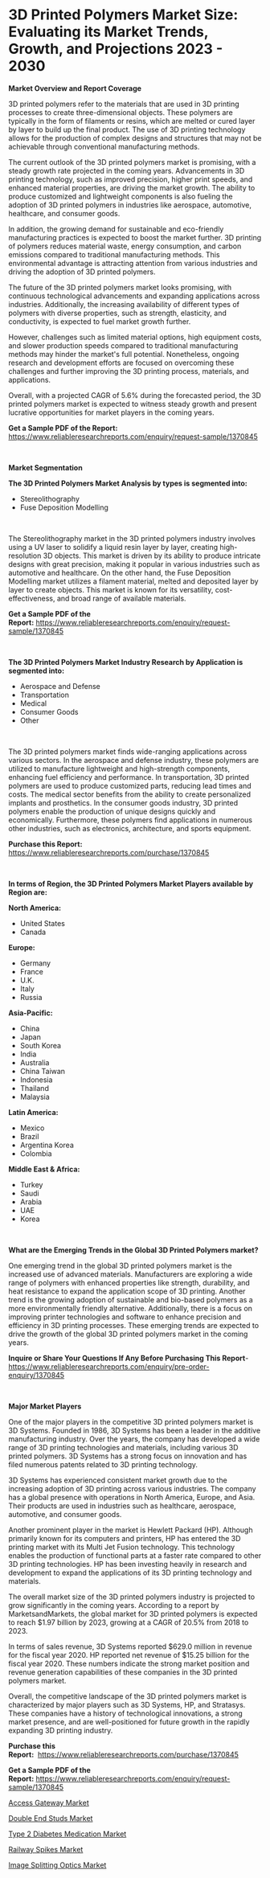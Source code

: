 <p><h1>3D Printed Polymers Market Size: Evaluating its Market Trends, Growth, and Projections 2023 - 2030</h1></p><p><strong>Market Overview and Report Coverage</strong></p>
<p><p>3D printed polymers refer to the materials that are used in 3D printing processes to create three-dimensional objects. These polymers are typically in the form of filaments or resins, which are melted or cured layer by layer to build up the final product. The use of 3D printing technology allows for the production of complex designs and structures that may not be achievable through conventional manufacturing methods.</p><p>The current outlook of the 3D printed polymers market is promising, with a steady growth rate projected in the coming years. Advancements in 3D printing technology, such as improved precision, higher print speeds, and enhanced material properties, are driving the market growth. The ability to produce customized and lightweight components is also fueling the adoption of 3D printed polymers in industries like aerospace, automotive, healthcare, and consumer goods.</p><p>In addition, the growing demand for sustainable and eco-friendly manufacturing practices is expected to boost the market further. 3D printing of polymers reduces material waste, energy consumption, and carbon emissions compared to traditional manufacturing methods. This environmental advantage is attracting attention from various industries and driving the adoption of 3D printed polymers.</p><p>The future of the 3D printed polymers market looks promising, with continuous technological advancements and expanding applications across industries. Additionally, the increasing availability of different types of polymers with diverse properties, such as strength, elasticity, and conductivity, is expected to fuel market growth further.</p><p>However, challenges such as limited material options, high equipment costs, and slower production speeds compared to traditional manufacturing methods may hinder the market's full potential. Nonetheless, ongoing research and development efforts are focused on overcoming these challenges and further improving the 3D printing process, materials, and applications.</p><p>Overall, with a projected CAGR of 5.6% during the forecasted period, the 3D printed polymers market is expected to witness steady growth and present lucrative opportunities for market players in the coming years.</p></p>
<p><strong>Get a Sample PDF of the Report:</strong> <a href="https://www.reliableresearchreports.com/enquiry/request-sample/1370845">https://www.reliableresearchreports.com/enquiry/request-sample/1370845</a></p>
<p>&nbsp;</p>
<p><strong>Market Segmentation</strong></p>
<p><strong>The 3D Printed Polymers Market Analysis by types is segmented into:</strong></p>
<p><ul><li>Stereolithography</li><li>Fuse Deposition Modelling</li></ul></p>
<p>&nbsp;</p>
<p><p>The Stereolithography market in the 3D printed polymers industry involves using a UV laser to solidify a liquid resin layer by layer, creating high-resolution 3D objects. This market is driven by its ability to produce intricate designs with great precision, making it popular in various industries such as automotive and healthcare. On the other hand, the Fuse Deposition Modelling market utilizes a filament material, melted and deposited layer by layer to create objects. This market is known for its versatility, cost-effectiveness, and broad range of available materials.</p></p>
<p><strong>Get a Sample PDF of the Report:</strong>&nbsp;<a href="https://www.reliableresearchreports.com/enquiry/request-sample/1370845">https://www.reliableresearchreports.com/enquiry/request-sample/1370845</a></p>
<p>&nbsp;</p>
<p><strong>The 3D Printed Polymers Market Industry Research by Application is segmented into:</strong></p>
<p><ul><li>Aerospace and Defense</li><li>Transportation</li><li>Medical</li><li>Consumer Goods</li><li>Other</li></ul></p>
<p>&nbsp;</p>
<p><p>The 3D printed polymers market finds wide-ranging applications across various sectors. In the aerospace and defense industry, these polymers are utilized to manufacture lightweight and high-strength components, enhancing fuel efficiency and performance. In transportation, 3D printed polymers are used to produce customized parts, reducing lead times and costs. The medical sector benefits from the ability to create personalized implants and prosthetics. In the consumer goods industry, 3D printed polymers enable the production of unique designs quickly and economically. Furthermore, these polymers find applications in numerous other industries, such as electronics, architecture, and sports equipment.</p></p>
<p><strong>Purchase this Report:</strong>&nbsp; <a href="https://www.reliableresearchreports.com/purchase/1370845">https://www.reliableresearchreports.com/purchase/1370845</a></p>
<p>&nbsp;</p>
<p><strong>In terms of Region, the 3D Printed Polymers Market Players available by Region are:</strong></p>
<p>
    <p> <strong> North America: </strong>
        <ul>
            <li>United States</li>
            <li>Canada</li>
        </ul>
        </p> 
    <p> <strong> Europe: </strong>
        <ul>
            <li>Germany</li>
            <li>France</li>
            <li>U.K.</li>
            <li>Italy</li>
            <li>Russia</li>
        </ul>
        </p> 
    <p> <strong> Asia-Pacific: </strong>
        <ul>
            <li>China</li>
            <li>Japan</li>
            <li>South Korea</li>
            <li>India</li>
            <li>Australia</li>
            <li>China Taiwan</li>
            <li>Indonesia</li>
            <li>Thailand</li>
            <li>Malaysia</li>
        </ul>
        </p> 
    <p> <strong> Latin America: </strong>
        <ul>
            <li>Mexico</li>
            <li>Brazil</li>
            <li>Argentina Korea</li>
            <li>Colombia</li>
        </ul>
        </p> 
    <p> <strong> Middle East & Africa: </strong>
        <ul>
            <li>Turkey</li>
            <li>Saudi</li>
            <li>Arabia</li>
            <li>UAE</li>
            <li>Korea</li>
        </ul>
    </p>
    </p>
<p>&nbsp;</p>
<p><strong>What are the Emerging Trends in the Global 3D Printed Polymers market?</strong></p>
<p><p>One emerging trend in the global 3D printed polymers market is the increased use of advanced materials. Manufacturers are exploring a wide range of polymers with enhanced properties like strength, durability, and heat resistance to expand the application scope of 3D printing. Another trend is the growing adoption of sustainable and bio-based polymers as a more environmentally friendly alternative. Additionally, there is a focus on improving printer technologies and software to enhance precision and efficiency in 3D printing processes. These emerging trends are expected to drive the growth of the global 3D printed polymers market in the coming years.</p></p>
<p><strong>Inquire or Share Your Questions If Any Before Purchasing This Report</strong>- <a href="https://www.reliableresearchreports.com/enquiry/pre-order-enquiry/1370845">https://www.reliableresearchreports.com/enquiry/pre-order-enquiry/1370845</a></p>
<p>&nbsp;</p>
<p><strong>Major Market Players</strong></p>
<p><p>One of the major players in the competitive 3D printed polymers market is 3D Systems. Founded in 1986, 3D Systems has been a leader in the additive manufacturing industry. Over the years, the company has developed a wide range of 3D printing technologies and materials, including various 3D printed polymers. 3D Systems has a strong focus on innovation and has filed numerous patents related to 3D printing technology.</p><p>3D Systems has experienced consistent market growth due to the increasing adoption of 3D printing across various industries. The company has a global presence with operations in North America, Europe, and Asia. Their products are used in industries such as healthcare, aerospace, automotive, and consumer goods.</p><p>Another prominent player in the market is Hewlett Packard (HP). Although primarily known for its computers and printers, HP has entered the 3D printing market with its Multi Jet Fusion technology. This technology enables the production of functional parts at a faster rate compared to other 3D printing technologies. HP has been investing heavily in research and development to expand the applications of its 3D printing technology and materials.</p><p>The overall market size of the 3D printed polymers industry is projected to grow significantly in the coming years. According to a report by MarketsandMarkets, the global market for 3D printed polymers is expected to reach $1.97 billion by 2023, growing at a CAGR of 20.5% from 2018 to 2023.</p><p>In terms of sales revenue, 3D Systems reported $629.0 million in revenue for the fiscal year 2020. HP reported net revenue of $15.25 billion for the fiscal year 2020. These numbers indicate the strong market position and revenue generation capabilities of these companies in the 3D printed polymers market.</p><p>Overall, the competitive landscape of the 3D printed polymers market is characterized by major players such as 3D Systems, HP, and Stratasys. These companies have a history of technological innovations, a strong market presence, and are well-positioned for future growth in the rapidly expanding 3D printing industry.</p></p>
<p><strong>Purchase this Report:</strong>&nbsp;&nbsp;<a href="https://www.reliableresearchreports.com/purchase/1370845">https://www.reliableresearchreports.com/purchase/1370845</a></p>
<p></p>
<p><strong>Get a Sample PDF of the Report:</strong>&nbsp;<a href="https://www.reliableresearchreports.com/enquiry/request-sample/1370845">https://www.reliableresearchreports.com/enquiry/request-sample/1370845</a></p>
<p><p><a href="https://medium.com/@jacesipes1996/access-gateway-market-size-cagr-trends-2024-2030-229f5e6e70a4">Access Gateway Market</a></p><p><a href="https://www.linkedin.com/pulse/double-end-studs-market-share-amp-new-trends-analysis-report-npa9e/">Double End Studs Market</a></p><p><a href="https://medium.com/@henrykihn/type-2-diabetes-medication-market-size-cagr-trends-2024-2030-3263b8cdb071">Type 2 Diabetes Medication Market</a></p><p><a href="https://www.linkedin.com/pulse/railway-spikes-market-insights-players-forecast-till-2030-arm8e/">Railway Spikes Market</a></p><p><a href="https://www.linkedin.com/pulse/image-splitting-optics-market-size-growth-forecast-from-vrbme/">Image Splitting Optics Market</a></p></p>